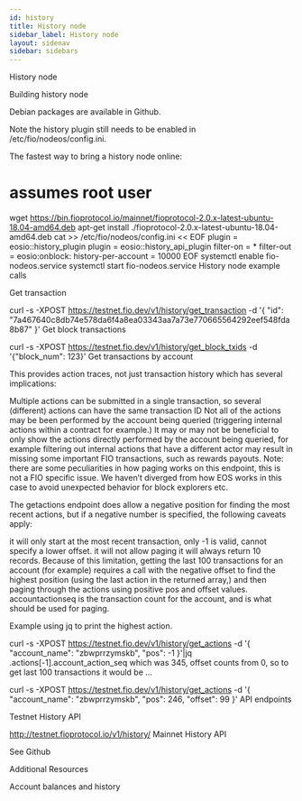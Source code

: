 ```yaml
---
id: history
title: History node
sidebar_label: History node
layout: sidenav
sidebar: sidebars
---
```


History node

Building history node

Debian packages are available in Github.

Note the history plugin still needs to be enabled in /etc/fio/nodeos/config.ini.

The fastest way to bring a history node online:

# assumes root user
wget https://bin.fioprotocol.io/mainnet/fioprotocol-2.0.x-latest-ubuntu-18.04-amd64.deb
apt-get install ./fioprotocol-2.0.x-latest-ubuntu-18.04-amd64.deb
cat >> /etc/fio/nodeos/config.ini << EOF
plugin = eosio::history_plugin
plugin = eosio::history_api_plugin
filter-on = *
filter-out = eosio:onblock:
history-per-account = 10000
EOF
systemctl enable fio-nodeos.service
systemctl start fio-nodeos.service
History node example calls

Get transaction

curl -s -XPOST https://testnet.fio.dev/v1/history/get_transaction -d '{
  "id": "7a467640c8db74e578da6f4a8ea03343aa7a73e770665564292eef548fda8b87"
}'
Get block transactions

curl -s -XPOST https://testnet.fio.dev/v1/history/get_block_txids -d '{"block_num": 123}'
Get transactions by account

This provides action traces, not just transaction history which has several implications:

Multiple actions can be submitted in a single transaction, so several (different) actions can have the same transaction ID
Not all of the actions may be been performed by the account being queried (triggering internal actions within a contract for example.) It may or may not be beneficial to only show the actions directly performed by the account being queried, for example filtering out internal actions that have a different actor may result in missing some important FIO transactions, such as rewards payouts.
Note: there are some peculiarities in how paging works on this endpoint, this is not a FIO specific issue. We haven’t diverged from how EOS works in this case to avoid unexpected behavior for block explorers etc.

The getactions endpoint does allow a negative position for finding the most recent actions, but if a negative number is specified, the following caveats apply:

it will only start at the most recent transaction, only -1 is valid, cannot specify a lower offset.
it will not allow paging
it will always return 10 records.
Because of this limitation, getting the last 100 transactions for an account (for example) requires a call with the negative offset to find the highest position (using the last action in the returned array,) and then paging through the actions using positive pos and offset values. accountactionseq is the transaction count for the account, and is what should be used for paging.

Example using jq to print the highest action.

curl -s -XPOST https://testnet.fio.dev/v1/history/get_actions -d '{
  "account_name": "zbwprrzymskb",
  "pos": -1
}'|jq .actions[-1].account_action_seq
which was 345, offset counts from 0, so to get last 100 transactions it would be …

curl -s -XPOST https://testnet.fio.dev/v1/history/get_actions -d '{
  "account_name": "zbwprrzymskb",
  "pos": 246, "offset": 99
}'
API endpoints

Testnet History API

http://testnet.fioprotocol.io/v1/history/
Mainnet History API

See Github

Additional Resources

Account balances and history

